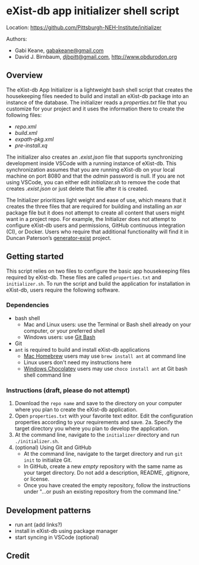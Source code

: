# eXist-db app initializer shell script

Location: <https://github.com/Pittsburgh-NEH-Institute/initializer>

Authors:

* Gabi Keane, gabakeane@gmail.com
* David J. Birnbaum, djbpitt@gmail.com, <http://www.obdurodon.org>

## Overview

The eXist-db App Initializer is a lightweight bash shell script that creates the housekeeping files needed to build and install an eXist-db package into an instance of the database. The initializer reads a *properties.txt* file that you customize for your project and it uses the information there to create the following files:

* *repo.xml*
* *build.xml*
* *expath-pkg.xml*
* *pre-install.xq*

The initializer also creates an *.exist.json* file that supports synchronizing development inside VSCode with a running instance of eXist-db. This synchronization assumes that you are running eXist-db on your local machine on port 8080 and that the *admin* password is null. If you are not using VSCode, you can either edit *initializer.sh* to remove the code that creates *.exist.json* or just delete that file after it is created.

The Initializer prioritizes light weight and ease of use, which means that it creates the three files that are required for building and installing an *xar* package file but it does not attempt to create all content that users might want in a project repo. For example, the Initializer does not attempt to configure eXist-db users and permissions, GitHub continuous integration (CI), or Docker. Users who require that additional functionality will find it in Duncan Paterson’s [generator-exist](https://github.com/eXist-db/generator-exist) project.

## Getting started
This script relies on two files to configure the basic app housekeeping files required by eXist-db. These files are called `properties.txt` and `initializer.sh`. To run the script and build the application for installation in eXist-db, users require the following software.

### Dependencies
- bash shell
    - Mac and Linux users: use the Terminal or Bash shell already on your computer, or your preferred shell
    - Windows users: use [Git Bash](https://gitforwindows.org/)
- Git
- `ant` is required to build and install eXist-db applications
    - [Mac Homebrew](https://formulae.brew.sh/formula/ant) users may use `brew install ant` at command line
    - Linux users don't need my instructions here
    - [Windows Chocolatey](https://community.chocolatey.org/packages/ant) users may use `choco install ant` at Git bash shell command line

### Instructions (draft, please do not attempt)

1. Download the `repo name` and save to the directory on your computer where you plan to create the eXist-db application.
2. Open `properties.txt` with your favorite text editor. Edit the configuration properties according to your requirements and save.
    2a. Specify the target directory you where you plan to develop the application.
3. At the command line, navigate to the `initializer` directory and run `./initializer.sh`.
4. (optional) Using Git and GitHub
    - At the command line, navigate to the target directory and run `git init` to initialize Git.
    - In GitHub, create a new *empty* repository with the same name as your target directory. Do not add a description, README, .gitignore, or license.
    - Once you have created the empty repository, follow the instructions under "...or push an existing repository from the command line."

## Development patterns
- run ant (add links?)
- install in eXist-db using package manager
- start syncing in VSCode (optional)

## Credit


